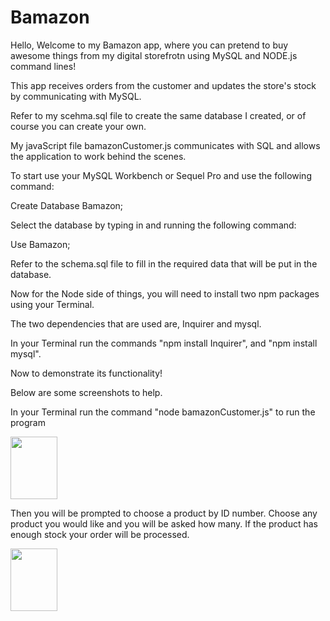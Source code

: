 # Bamazon

Hello, Welcome to my Bamazon app, where you can pretend to buy awesome things from my digital storefrotn using MySQL and NODE.js command lines!

This app receives orders from the customer and updates the store's stock by communicating with MySQL.

Refer to my scehma.sql file to create the same database I created, or of course you can create your own.

My javaScript file bamazonCustomer.js communicates with SQL and allows the application to work behind the scenes.

To start use your MySQL Workbench or Sequel Pro and use the following command:

Create Database Bamazon;

Select the database by typing in and running the following command:

Use Bamazon;

Refer to the schema.sql file to fill in the required data that will be put in the database.

Now for the Node side of things, you will need to install two npm packages using your Terminal.

The two dependencies that are used are, Inquirer and mysql.

In your Terminal run the commands "npm install Inquirer", and "npm install mysql".

Now to demonstrate its functionality!

Below are some screenshots to help.

In your Terminal run the command "node bamazonCustomer.js" to run the program

<img src="run-node.png" height="100" width="75">

Then you will be prompted to choose a product by ID number. Choose any product you would like and you will be asked how many. If the product has enough stock your order will be processed.

<img src="stock.png" height="100" width="75">






